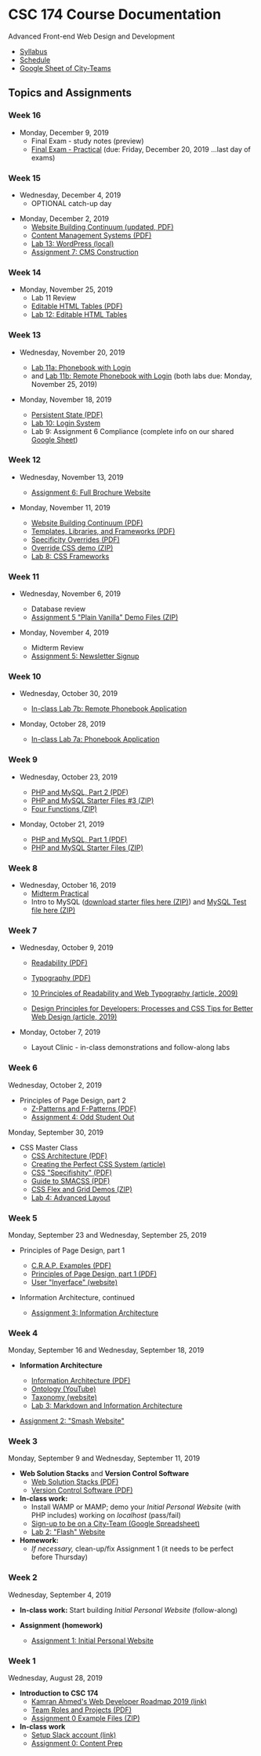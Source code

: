 # CSC 174 Course Documentation
Advanced Front-end Web Design and Development

- [Syllabus](syllabus.md)
- [Schedule](schedule.md)
- [Google Sheet of City-Teams](https://docs.google.com/spreadsheets/d/1vkAjS8dGcFF_ByS9VRuI8sGagDNTyrp8JF43sN_mf4M/edit#gid=0)

## Topics and Assignments

### Week 16

- Monday, December 9, 2019
  - Final Exam - study notes (preview)
  - [Final Exam - Practical](project-final/instructions.md) (due: Friday, December 20, 2019 ...last day of exams)

### Week 15

* Wednesday, December 4, 2019
  * OPTIONAL catch-up day

- Monday, December 2, 2019
  - [Website Building Continuum (updated, PDF)](25-content-management-systems/website-building-continuum.pdf)
  - [Content Management Systems (PDF)](25-content-management-systems/content-management-systems.pdf)
  - [Lab 13: WordPress (local)](lab13-wordpress-local/instructions.md)
  - [Assignment 7: CMS Construction](assignment07-cms-construction/instructions.md)

### Week 14

- Monday, November 25, 2019
  - Lab 11 Review
  - [Editable HTML Tables (PDF)](24-editable-html-tables/editable-html-tables.pdf)
  - [Lab 12: Editable HTML Tables](lab12-editable-html-tables/instructions.md)

### Week 13

- Wednesday, November 20, 2019
  - [Lab 11a: Phonebook with Login](lab11a-phonebook-with-login/instructions.md)
  - and [Lab 11b: Remote Phonebook with Login](lab11b-remote-phonebook-with-login/instructions.md) (both labs due: Monday, November 25, 2019)

- Monday, November 18, 2019
  - [Persistent State (PDF)](22-persistent-state/persistent-state.pdf)
  - [Lab 10: Login System](lab10-login-system/instructions.md)
  - Lab 9: Assignment 6 Compliance (complete info on our shared [Google Sheet](https://docs.google.com/spreadsheets/d/1vkAjS8dGcFF_ByS9VRuI8sGagDNTyrp8JF43sN_mf4M/edit#gid=0))

### Week 12

- Wednesday, November 13, 2019
  - [Assignment 6: Full Brochure Website](assignment06-full-brochure-website/instructions.md)

- Monday, November 11, 2019
  - [Website Building Continuum (PDF)](17-templates-libraries-frameworks/website-building-continuum.pdf)
  - [Templates, Libraries, and Frameworks (PDF)](17-templates-libraries-frameworks/templates-libraries-frameworks.pdf)
  - [Specificity Overrides (PDF)](17-templates-libraries-frameworks/specificity-overrides.pdf)
  - [Override CSS demo (ZIP)](17-templates-libraries-frameworks/bootstrap-demo.zip)
  - [Lab 8: CSS Frameworks](lab08-css-frameworks/instructions.md)

### Week 11

- Wednesday, November 6, 2019
  - Database review
  - [Assignment 5 "Plain Vanilla" Demo Files (ZIP)](16-database-review/assignment05-demos.zip)

- Monday, November 4, 2019
  - Midterm Review
  - [Assignment 5: Newsletter Signup](assignment05-newsletter-signup/instructions.md)

### Week 10

- Wednesday, October 30, 2019
  - [In-class Lab 7b: Remote Phonebook Application](lab07b-remote-phonebook-application/instructions.md)

- Monday, October 28, 2019
  - [In-class Lab 7a: Phonebook Application](lab07a-phonebook-application/instructions.md)

### Week 9

- Wednesday, October 23, 2019
  - [PHP and MySQL, Part 2 (PDF)](15-php-mysql2/html-forms-and-databases.pdf)
  - [PHP and MySQL Starter Files #3 (ZIP)](15-php-mysql2/databases3.zip)
  - [Four Functions (ZIP)](15-php-mysql2/four-functions.zip)

- Monday, October 21, 2019
  - [PHP and MySQL, Part 1 (PDF)](14-php-mysql1/php-mysql.pdf)
  - [PHP and MySQL Starter Files (ZIP)](14-php-mysql1/php-mysql_starter-files.zip)

### Week 8

- Wednesday, October 16, 2019
  - [Midterm Practical](project-midterm/instructions.md)
  - Intro to MySQL ([download starter files here (ZIP)](13-mysql-intro/mysql-starter-files.zip)) and [MySQL Test file here (ZIP)](13-mysql-intro/testmysql.php.zip)

### Week 7

- Wednesday, October 9, 2019

  - [Readability (PDF)](12-readability-typography/readability.pdf)

  - [Typography (PDF)](12-readability-typography/typography.pdf)

  - [10 Principles of Readability and Web Typography (article, 2009)](https://www.smashingmagazine.com/2009/03/10-principles-for-readable-web-typography/)

  - [Design Principles for Developers: Processes and CSS Tips for Better Web Design (article, 2019)](https://css-tricks.com/design-principles-for-developers-processes-and-css-tips-for-better-web-design/)

- Monday, October 7, 2019
  - Layout Clinic - in-class demonstrations and follow-along labs

### Week 6

Wednesday, October 2, 2019

- Principles of Page Design, part 2
  - [Z-Patterns and F-Patterns (PDF)](10-principles-page-design2/z-patterns-and-f-patterns.pdf)
  - [Assignment 4: Odd Student Out](assignment04-odd-student-out/instructions.md)

Monday, September 30, 2019

- CSS Master Class
  - [CSS Architecture (PDF)](09-css-master-class/css-architecture.pdf)
  - [Creating the Perfect CSS System (article)](https://medium.com/gusto-design/creating-the-perfect-css-system-fa38f5bcdd9e)
  - [CSS "Specifishity" (PDF)](09-css-master-class/css-specifishity.pdf)
  - [Guide to SMACSS (PDF)](09-css-master-class/smacss-2012-08-21.pdf)
  - [CSS Flex and Grid Demos (ZIP)](09-css-master-class/flex-and-grid_demos.zip)
  - [Lab 4: Advanced Layout](lab04-advanced-layout/instructions.md)

### Week 5

Monday, September 23 and Wednesday, September 25, 2019

- Principles of Page Design, part 1
  - [C.R.A.P. Examples (PDF)](08-principles-page-design1/crap-examples.pdf)
  - [Principles of Page Design, part 1 (PDF)](08-principles-page-design1/principles-page-design1.pdf)
  - [User "Inyerface" (website)](https://userinyerface.com/)

- Information Architecture, continued
  - [Assignment 3: Information Architecture](assignment03-information-architecture/instructions.md)

### Week 4

Monday, September 16 and Wednesday, September 18, 2019

- **Information Architecture**
  - [Information Architecture (PDF)](06-information-architecture/information-architecture.pdf)
  - [Ontology (YouTube)](https://youtu.be/jfUPLuPL3Ho)
  - [Taxonomy (website)](https://www.beancreative.com/website-taxonomy-101-aka-the-art-and-science-of-classifying-your-content/)
  - [Lab 3: Markdown and Information Architecture](lab03-markdown-and-ia/instructions.md) 

- [Assignment 2: "Smash Website"](assignment02-smash-website/instructions.md)

### Week 3

Monday, September 9 and Wednesday, September 11, 2019

- **Web Solution Stacks** and **Version Control Software**
  - [Web Solution Stacks (PDF)](03-web-solutions-stacks/web-solution-stacks.pdf)
  - [Version Control Software (PDF)](04-version-control-software/version-control-software.pdf)
- **In-class work:** 
  - Install WAMP or MAMP; demo your *Initial Personal Website* (with PHP includes) working on *localhost* (pass/fail)
  - [Sign-up to be on a City-Team (Google Spreadsheet)](https://docs.google.com/spreadsheets/d/1vkAjS8dGcFF_ByS9VRuI8sGagDNTyrp8JF43sN_mf4M/edit#gid=0)
  - [Lab 2: "Flash" Website](lab02-flash-website/instructions.md)
- **Homework:**
  - *If necessary,* clean-up/fix Assignment 1 (it needs to be perfect before Thursday)

### Week 2

Wednesday, September 4, 2019

- **In-class work:** Start building *Initial Personal Website* (follow-along)

- **Assignment (homework)**
  - [Assignment 1: Initial Personal Website](assignment01-initial-personal-website/instructions.md)

### Week 1

Wednesday, August 28, 2019

- **Introduction to CSC 174**
  - [Kamran Ahmed's Web Developer Roadmap 2019 (link)](https://github.com/kamranahmedse/developer-roadmap)
  - [Team Roles and Projects (PDF)](01-introduction-to-csc174/team-roles-and-projects.pdf)
  - [Assignment 0 Example Files (ZIP)](assignment00-content-prep/media/example.zip)
- **In-class work**
  - [Setup Slack account (link)](https://join.slack.com/t/csc174/signup)
  - [Assignment 0: Content Prep](assignment00-content-prep/instructions.md)

